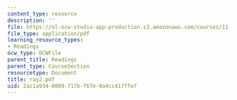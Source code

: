 ```yaml
---
content_type: resource
description: ''
file: https://ol-ocw-studio-app-production.s3.amazonaws.com/courses/11-332j-urban-design-fall-2003/2ac1a9340009717b767e0a4cc417ffe7_ray2.pdf
file_type: application/pdf
learning_resource_types:
- Readings
ocw_type: OCWFile
parent_title: Readings
parent_type: CourseSection
resourcetype: Document
title: ray2.pdf
uid: 2ac1a934-0009-717b-767e-0a4cc417ffe7
---
```

